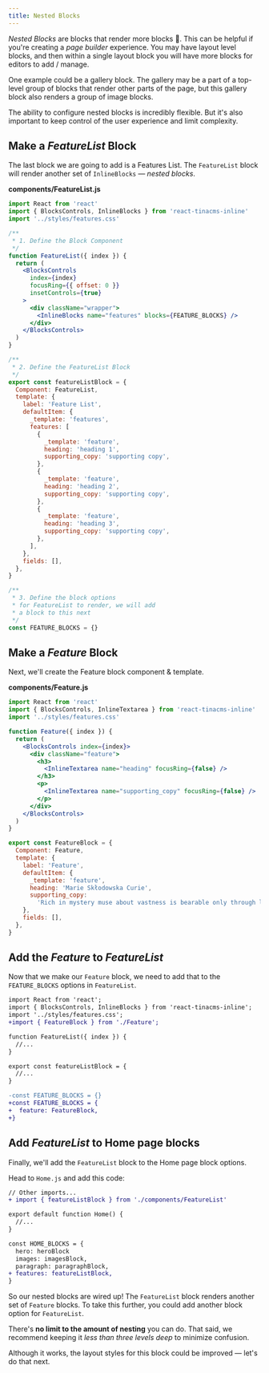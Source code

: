 ```yaml
---
title: Nested Blocks
---
```


_Nested Blocks_ are blocks that render more blocks 🤯. This can be helpful if you're creating a _page builder_ experience. You may have layout level blocks, and then within a single layout block you will have more blocks for editors to add / manage.

One example could be a gallery block. The gallery may be a part of a top-level group of blocks that render other parts of the page, but this gallery block also renders a group of image blocks.

The ability to configure nested blocks is incredibly flexible. But it's also important to keep control of the user experience and limit complexity.

## Make a _FeatureList_ Block

The last block we are going to add is a Features List. The `FeatureList` block will render another set of `InlineBlocks` — _nested blocks_.

**components/FeatureList.js**

```jsx
import React from 'react'
import { BlocksControls, InlineBlocks } from 'react-tinacms-inline'
import '../styles/features.css'

/**
 * 1. Define the Block Component
 */
function FeatureList({ index }) {
  return (
    <BlocksControls
      index={index}
      focusRing={{ offset: 0 }}
      insetControls={true}
    >
      <div className="wrapper">
        <InlineBlocks name="features" blocks={FEATURE_BLOCKS} />
      </div>
    </BlocksControls>
  )
}

/**
 * 2. Define the FeatureList Block
 */
export const featureListBlock = {
  Component: FeatureList,
  template: {
    label: 'Feature List',
    defaultItem: {
      _template: 'features',
      features: [
        {
          _template: 'feature',
          heading: 'heading 1',
          supporting_copy: 'supporting copy',
        },
        {
          _template: 'feature',
          heading: 'heading 2',
          supporting_copy: 'supporting copy',
        },
        {
          _template: 'feature',
          heading: 'heading 3',
          supporting_copy: 'supporting copy',
        },
      ],
    },
    fields: [],
  },
}

/**
 * 3. Define the block options
 * for FeatureList to render, we will add
 * a block to this next
 */
const FEATURE_BLOCKS = {}
```

## Make a _Feature_ Block

Next, we'll create the Feature block component & template.

**components/Feature.js**

```jsx
import React from 'react'
import { BlocksControls, InlineTextarea } from 'react-tinacms-inline'
import '../styles/features.css'

function Feature({ index }) {
  return (
    <BlocksControls index={index}>
      <div className="feature">
        <h3>
          <InlineTextarea name="heading" focusRing={false} />
        </h3>
        <p>
          <InlineTextarea name="supporting_copy" focusRing={false} />
        </p>
      </div>
    </BlocksControls>
  )
}

export const FeatureBlock = {
  Component: Feature,
  template: {
    label: 'Feature',
    defaultItem: {
      _template: 'feature',
      heading: 'Marie Skłodowska Curie',
      supporting_copy:
        'Rich in mystery muse about vastness is bearable only through love Ut enim ad minima veniam at the edge of forever are creatures of the cosmos. ',
    },
    fields: [],
  },
}
```

## Add the _Feature_ to _FeatureList_

Now that we make our `Feature` block, we need to add that to the `FEATURE_BLOCKS` options in `FeatureList`.

```diff
import React from 'react';
import { BlocksControls, InlineBlocks } from 'react-tinacms-inline';
import '../styles/features.css';
+import { FeatureBlock } from './Feature';

function FeatureList({ index }) {
  //...
}

export const featureListBlock = {
  //...
}

-const FEATURE_BLOCKS = {}
+const FEATURE_BLOCKS = {
+  feature: FeatureBlock,
+}
```

## Add _FeatureList_ to Home page blocks

Finally, we'll add the `FeatureList` block to the Home page block options.

Head to `Home.js` and add this code:

```diff
// Other imports...
+ import { featureListBlock } from './components/FeatureList'

export default function Home() {
  //...
}

const HOME_BLOCKS = {
  hero: heroBlock
  images: imagesBlock,
  paragraph: paragraphBlock,
+ features: featureListBlock,
}

```

So our nested blocks are wired up! The `FeatureList` block renders another set of `Feature` blocks. To take this further, you could add another block option for `FeatureList`.

There's **no limit to the amount of nesting** you can do. That said, we recommend keeping it _less than three levels deep_ to minimize confusion.

Although it works, the layout styles for this block could be improved — let's do that next.
